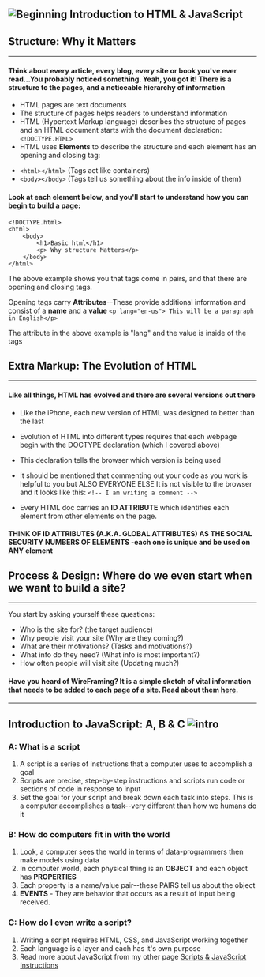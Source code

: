  ![Beginning](https://media.giphy.com/media/3P0oEX5oTmrkY/giphy.gif) Introduction to HTML & JavaScript
----------------------------

## Structure: Why it Matters
-----------
#### Think about every article, every blog, every site or book you've ever read...You probably noticed something. Yeah, you got it! There is a structure to the pages, and a noticeable hierarchy of information
- HTML pages are text documents
- The structure of pages helps readers to understand information
- HTML (Hypertext Markup language) describes the structure of pages and an HTML document starts with the document declaration: ```<!DOCTYPE.HTML>```
- HTML uses **Elements** to describe the structure and each element has an opening and closing tag: 
* ```<html></html>```   (Tags act like containers)
* ```<body></body>``` (Tags tell us something about the info inside of them)

#### Look at each element below, and you'll start to understand how you can begin to build a page:
``` 
<!DOCTYPE.html>
<html>
    <body>
        <h1>Basic html</h1>
        <p> Why structure Matters</p>
    </body>
</html>
```

The above example shows you that tags come in pairs, and that there are opening and closing tags.

Opening tags carry **Attributes**--These provide additional information and consist of a **name** and a **value** 
```<p lang="en-us"> This will be a paragraph in English</p>```

The attribute  in the above example is "lang" and the value is inside of the tags

## Extra Markup: The Evolution of HTML
--------
#### Like all things, HTML has evolved and there are several versions out there
- Like the iPhone, each new version of HTML was designed to better than the last
* Evolution of HTML into different types requires that each webpage begin with the DOCTYPE declaration (which I covered above)
* This declaration tells the browser which version is being used
* It should be mentioned that commenting out your code as you work is helpful to you but ALSO EVERYONE ELSE
It is not visible to the browser and it looks like this:
```<!-- I am writing a comment -->```

* Every HTML doc carries an **ID ATTRIBUTE** which identifies each element from other elements on the page. 

#### THINK OF ID ATTRIBUTES (A.K.A. GLOBAL ATTRIBUTES) AS THE SOCIAL SECURITY NUMBERS OF ELEMENTS -each one is unique and be used on **ANY** element

## Process & Design: Where do we even start when we want to build a site?
--------
You start by asking yourself these questions:

* Who is the site for? (the target audience)
* Why people visit your site (Why are they coming?)
* What are their motivations? (Tasks and motivations?)
* What info do they need? (What info is most important?)
* How often people will visit site (Updating much?)

#### Have you heard of WireFraming? It is a simple sketch of vital information that needs to be added to each page of a site. Read about them [here](https://www.figma.com/blog/how-to-wireframe/).

-----------------
## Introduction to JavaScript: A, B & C ![intro](https://media.giphy.com/media/yUTmg5PbrRLXi/giphy.gif)


### A: What is a script
1. A script is a series of instructions that a computer uses to accomplish a goal
1. Scripts are precise, step-by-step instructions and scripts run code or sections of code in response to input 
1. Set the goal for your script and break down each task into steps. This is a computer accomplishes a task--very different than how we humans do it 

### B: How do computers fit in with the world
1. Look, a computer sees the world in terms of data-programmers then make models using data
1. In computer world, each physical thing is an **OBJECT** and each object has **PROPERTIES**
1. Each property is a name/value pair--these PAIRS tell us about the object
1. **EVENTS** - They are behavior that occurs as a result of input being received. 
### C: How do I even write a script? 
1. Writing a script requires HTML, CSS, and JavaScript working together 
1. Each language is a layer and each has it's own purpose
1. Read more about JavaScript from my other page [Scripts & JavaScript Instructions](https://rivad2.github.io/reading-notes/programmingjs.html)
